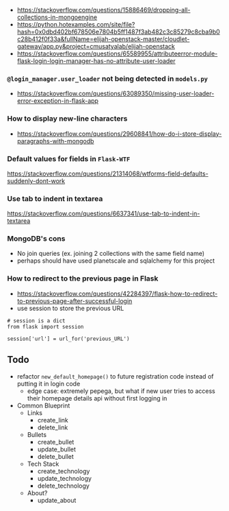 - https://stackoverflow.com/questions/15886469/dropping-all-collections-in-mongoengine
- https://python.hotexamples.com/site/file?hash=0x0dbd402bf678506e7804b5ff1487f3ab482c3c85279c8cba9b0c28b412f0f33a&fullName=elijah-openstack-master/cloudlet-gateway/app.py&project=cmusatyalab/elijah-openstack
- https://stackoverflow.com/questions/65589955/attributeerror-module-flask-login-login-manager-has-no-attribute-user-loader

### **`@login_manager.user_loader` not being detected in `models.py`**
- https://stackoverflow.com/questions/63089350/missing-user-loader-error-exception-in-flask-app 

### **How to display new-line characters**
- https://stackoverflow.com/questions/29608841/how-do-i-store-display-paragraphs-with-mongodb

### **Default values for fields in `Flask-WTF`**
https://stackoverflow.com/questions/21314068/wtforms-field-defaults-suddenly-dont-work

### **Use tab to indent in textarea**
https://stackoverflow.com/questions/6637341/use-tab-to-indent-in-textarea

### **MongoDB's cons**
- No join queries (ex. joining 2 collections with the same field name)
- perhaps should have used planetscale and sqlalchemy for this project

### **How to redirect to the previous page in Flask**
- https://stackoverflow.com/questions/42284397/flask-how-to-redirect-to-previous-page-after-successful-login
- use session to store the previous URL
```
# session is a dict
from flask import session

session['url'] = url_for('previous_URL')
```

## **Todo**
- refactor `new_default_homepage()` to future registration code instead of putting it in login code
    - edge case: extremely pepega, but what if new user tries to access their homepage details api without first logging in
- Common Blueprint
    - Links
        - create_link
        - delete_link
    - Bullets
        - create_bullet
        - update_bullet
        - delete_bullet
    - Tech Stack
        - create_technology
        - update_technology
        - delete_technology
    - About?
        - update_about
